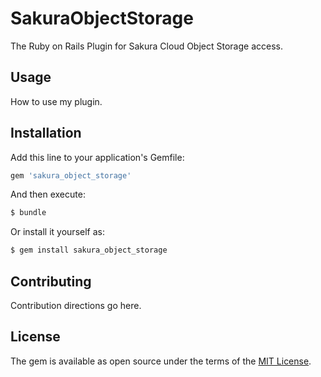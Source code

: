 # SakuraObjectStorage
The Ruby on Rails Plugin for Sakura Cloud Object Storage access.

## Usage
How to use my plugin.

## Installation
Add this line to your application's Gemfile:

```ruby
gem 'sakura_object_storage'
```

And then execute:
```bash
$ bundle
```

Or install it yourself as:
```bash
$ gem install sakura_object_storage
```

## Contributing
Contribution directions go here.

## License
The gem is available as open source under the terms of the [MIT License](http://opensource.org/licenses/MIT).

